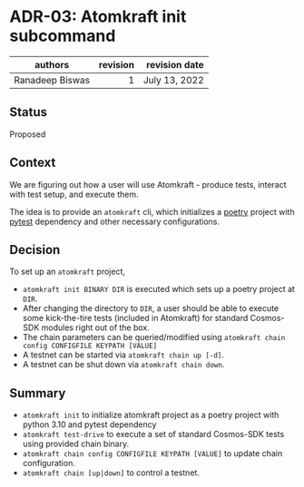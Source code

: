 # ADR-03: Atomkraft init subcommand

| authors         | revision | revision date |
| --------------- | -------: | ------------: |
| Ranadeep Biswas |        1 | July 13, 2022 |

## Status

Proposed

## Context

We are figuring out how a user will use Atomkraft - produce tests, interact with test setup, and execute them.

The idea is to provide an `atomkraft` cli, which initializes a [poetry](https://python-poetry.org) project with [pytest](https://docs.pytest.org) dependency and other necessary configurations.

## Decision

To set up an `atomkraft` project,

- `atomkraft init BINARY DIR` is executed which sets up a poetry project at `DIR`.
- After changing the directory to `DIR`, a user should be able to execute some kick-the-tire tests (included in Atomkraft) for standard Cosmos-SDK modules right out of the box.
- The chain parameters can be queried/modified using `atomkraft chain config CONFIGFILE KEYPATH [VALUE]`
- A testnet can be started via `atomkraft chain up [-d]`.
- A testnet can be shut down via `atomkraft chain down`.

## Summary

- `atomkraft init` to initialize atomkraft project as a poetry project with python 3.10 and pytest dependency
- `atomkraft test-drive` to execute a set of standard Cosmos-SDK tests using provided chain binary.
- `atomkraft chain config CONFIGFILE KEYPATH [VALUE]` to update chain configuration.
- `atomkraft chain [up|down]` to control a testnet.

